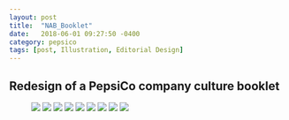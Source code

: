```yaml
---
layout: post
title:  "NAB_Booklet"
date:   2018-06-01 09:27:50 -0400
category: pepsico
tags: [post, Illustration, Editorial Design]
---
```

<div class="post-info">
  <div class="headline">
    <h2>Redesign of a PepsiCo company culture booklet</h2>
  </div>
  <div class="post-intro">
    <p></p>
  </div>
</div>
<figure class="img-grid fourths">
  <img class="full lazy" src="/assets/media/pepsico/nab-booklet_placeholder-2.svg" data-src="/assets/media/pepsico/nab-booklet_icon.png">
  <img class="full lazy" src="/assets/media/pepsico/nab-booklet_placeholder.svg" data-src="/assets/media/pepsico/nab-booklet_p1.png">
  <img class="full lazy" src="/assets/media/pepsico/nab-booklet_placeholder.svg" data-src="/assets/media/pepsico/nab-booklet_p3.png">
  <img class="one-half lazy" src="/assets/media/pepsico/nab-booklet_placeholder.svg" data-src="/assets/media/pepsico/nab-booklet_p2.png">
  <img class="one-half lazy" src="/assets/media/pepsico/nab-booklet_placeholder.svg" data-src="/assets/media/pepsico/nab-booklet_p4.png">
  <img class="full lazy" src="/assets/media/pepsico/nab-booklet_placeholder.svg" data-src="/assets/media/pepsico/nab-booklet_p5.png">
  <img class="one-half lazy" src="/assets/media/pepsico/nab-booklet_placeholder.svg" data-src="/assets/media/pepsico/nab-booklet_p7.png">
  <img class="one-half lazy" src="/assets/media/pepsico/nab-booklet_placeholder.svg" data-src="/assets/media/pepsico/nab-booklet_p8.png">
  <img class="full lazy" src="/assets/media/pepsico/nab-booklet_placeholder.svg" data-src="/assets/media/pepsico/nab-booklet_p6.png">
</figure>
